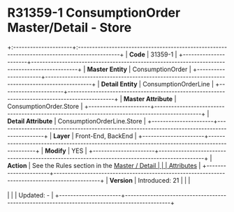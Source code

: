 ﻿---
erp.type: front-end-business-rule
---

# R31359-1 ConsumptionOrder Master/Detail - Store
+:---------------------+:---------------------------------------------------------------------------------------------+
| **Code**             | 31359-1                                                                                      |
+----------------------+----------------------------------------------------------------------------------------------+
| **Master Entity**    | ConsumptionOrder                                                                             |
+----------------------+----------------------------------------------------------------------------------------------+
| **Detail Entity**    | ConsumptionOrderLine                                                                         |
+----------------------+----------------------------------------------------------------------------------------------+
| **Master Attribute** | ConsumptionOrder.Store                                                                       |
+----------------------+----------------------------------------------------------------------------------------------+
| **Detail Attribute** | ConsumptionOrderLine.Store                                                                   |
+----------------------+----------------------------------------------------------------------------------------------+
| **Layer**            | Front-End, BackEnd                                                                           |
+----------------------+----------------------------------------------------------------------------------------------+
| **Modify**           | YES                                                                                          |
+----------------------+----------------------------------------------------------------------------------------------+
| **Action**           | See the Rules section in the [Master / Detail                                                |
|                      | Attributes](xref:master-detail)                                                              |
+----------------------+----------------------------------------------------------------------------------------------+
| **Version**          | Introduced: 21                                                                               |
|                      | <br/><br/>                                                                                   |
|                      | Updated: -                                                                                   |
+----------------------+----------------------------------------------------------------------------------------------+
